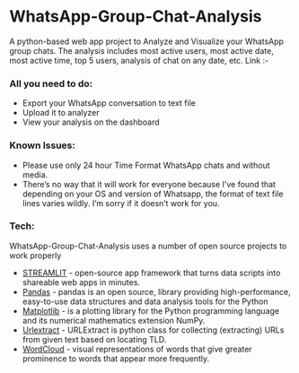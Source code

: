 # WhatsApp-Group-Chat-Analysis

A python-based web app project to Analyze and Visualize your WhatsApp group chats. The analysis includes most active users, most active date, most active time, top 5 users, analysis of chat on any date, etc.
Link :-  

### All you need to do:
- Export your WhatsApp conversation to text file
- Upload it to analyzer
- View your analysis on the dashboard

### Known Issues:
- Please use only 24 hour Time Format WhatsApp chats and without media.
- There’s no way that it will work for everyone because I’ve found that depending on your OS and version of Whatsapp, the format of text file lines varies wildly. I’m sorry if it doesn’t work for you.

### Tech:
WhatsApp-Group-Chat-Analysis uses a number of open source projects to work properly

 - [STREAMLIT](https://streamlit.io/) - open-source app framework that turns data scripts into shareable web apps in minutes.
 - [Pandas](https://pandas.pydata.org/) - pandas is an open source, library providing high-performance, easy-to-use data structures and data analysis tools for the Python
 - [Matplotlib](https://matplotlib.org/) - is a plotting library for the Python programming language and its numerical mathematics extension NumPy.
 - [Urlextract](https://urlextract.readthedocs.io/en/latest/urlextract.html) - URLExtract is python class for collecting (extracting) URLs from given text based on locating TLD.
 - [WordCloud](https://in.mathworks.com/help/textanalytics/ref/ldamodel.wordcloud.html) - visual representations of words that give greater prominence to words that appear more frequently.
